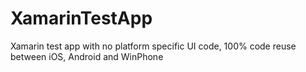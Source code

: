 # XamarinTestApp
Xamarin test app with no platform specific UI code, 100% code reuse between iOS, Android and WinPhone
